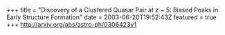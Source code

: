 +++
title = "Discovery of a Clustered Quasar Pair at z ~ 5: Biased Peaks in Early   Structure Formation"
date = 2003-06-20T19:52:43Z
featured = true
+++
http://arxiv.org/abs/astro-ph/0306423v1